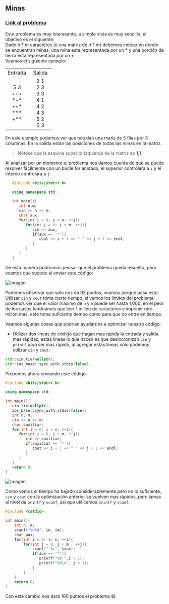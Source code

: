 ## **Minas**
### [Link al problema](https://omegaup.com/arena/problem/minas) <br>
Este problema es muy interesante, a simple vista es muy sencillo, el objetivo es el siguiente: <br>
Dado _n_ * _m_ caracteres (o una matriz de _n_ * _m_) debemos indicar en donde se encuentran minas, una mina esta representada por un __*__ y una porción de tierra esta representada por un __+__. <br>
Veamos el siguiente ejemplo: 
<table style="width:100%; text-align:center;">
   <tr>
      <td style="width:50%">Entrada</td>
      <td style="width:50%">Salida</td>
   </tr>
   <tr>
      <td style="width:50%">
         5 3 <br>
         +++ <br>
         *+* <br>
         ++* <br>
         *** <br>
         +** <br>
      </td>
      <td style="width:50%">
         2 1 <br>
         2 3 <br>   
         3 3 <br> 
         4 1 <br>
         4 2 <br>     
         4 3 <br>     
         5 2 <br>     
         5 3 <br>     
      </td>
   </tr>
</table>

En este ejemplo podemos ver que nos dan una matiz de 5 filas por 3 columnas. En la salida están las posiciones de todas las minas en la matriz.
</br>
> Nótese que la esquina superior izquierda de la matriz es __1,1__ <br>

Al analizar por un momento el problema nos damos cuenta de que se puede resolver fácilmente con un bucle for anidado, el superior controlara a `i` y el interno controlara a `j`: <br>

```cpp
   #include <bits/stdc++.h>

   using namespace std;

   int main(){
      int n,m;
      cin >> n >> m;
      char aux;
      for(int i = 0; i < n; ++i){
         for(int j = 0; j < m; ++j){
            cin >> aux;
            if(aux == '*'){
               cout << i + 1 << " " << j + 1 << endl;
            }
         }
      }
   }
```

De esta manera podríamos pensar que el problema queda resuelto, pero veamos que sucede al enviar este código:
 
![imagen](https://drive.google.com/uc?export=view&id=1Pyq57vn2G4J_ZHw3xe0aPl9oOjLIkVAf)

Podemos observar que solo nos da 92 puntos, veamos porque pasa esto:
Utilizar `cin` y `cout` toma cierto tiempo, si vemos los limites del problema podemos ver que el valor máximo de `n` y `m` puede ser hasta 1,000, en el peor de los casos tendríamos que leer 1 millón de caracteres e imprimir otro millón mas, esto toma suficiente tiempo como para que no entre en tiempo.
<br>

Veamos algunas cosas que podrían ayudarnos a optimizar nuestro código: <br>
- Utilizar dos lineas de código que hagan mas rápida la entrada y salida mas rápidas, estas lineas lo que hacen es que desincronizan `cin` y `printf` para ser mas rápido, al agregar estas lineas solo podemos utilizar `cin` y `cout`: <br>
```cpp
std::cin.tie(nullptr);
std::ios_base::sync_with_stdio(false);
```

Probemos ahora enviando este código:
```cpp
#include <bits/stdc++.h>

using namespace std;

int main(){
   cin.tie(nullptr);
   ios_base::sync_with_stdio(false);
   int n, m;
   cin >> n >> m;
   char auxiliar;
   for(int i = 0; i < n; ++i){ 
      for(int j = 0; j < m; ++j){ 
         cin >> auxiliar;
         if(auxiliar == '*'){
            cout << i + 1 << " " << j + 1 << endl;
         }
      }
   }
   return 0;
}

```

![imagen](https://drive.google.com/uc?export=view&id=13SCdWobPlPqkct_R2as0GaCsEHkLW-Lz)

Como vemos el tiempo ha bajado considerablemente pero no lo suficiente, `cin` y `cout` con la optimización anterior se vuelven mas rápidos, pero jamas al nivel de `printf` y `scanf`, asi que utilicemos `printf` y `scanf`: <br>
```cpp
#include <cstdio>

int main(){
    int n, m;
    scanf("%d%d", &n, &m);
    char aux;
    for(int i = 0; i< n; ++i){
        for(int j = 0; j < m ; ++j){
            scanf(" %c", &aux); 
            if(aux == '*'){
               printf("%d ",i + 1);
               printf("%d\n", j + 1);
            }
        }
    }
    return 0;
}
```
Con este cambio nos dará 100 puntos el problema 😃